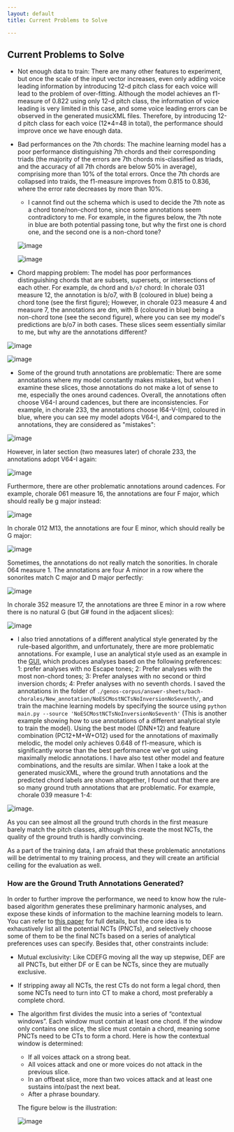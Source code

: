 ```yaml
---
layout: default
title: Current Problems to Solve 

---
```


## Current Problems to Solve

* Not enough data to train: There are many other features to experiment, but once the scale of the input vector increases, even only adding voice leading information by introducing 12-d pitch class for each voice will lead to the problem of over-fitting. Although the model achieves an f1-measure of 0.822 using only 12-d pitch class, the information of voice leading is very limited in this case, and some voice leading errors can be observed in the generated musicXML files.  Therefore, by introducing 12-d pitch class for each voice (12*4=48 in total), the performance should improve once we have enough data.
* Bad performances on the 7th chords: The machine learning model has a poor performance distinguishing 7th chords and their corresponding triads (the majority of the errors are 7th chords mis-classified as triads, and the accuracy of all 7th chords are below 50% in average), comprising more than 10% of the total errors. Once the 7th chords are collapsed into traids, the f1-measure improves from 0.815 to 0.836, where the error rate decreases by more than 10%. 
    * I cannot find out the schema which is used to decide the 7th note as a chord tone/non-chord tone, since some annotations seem contradictory to me. For example, in the figures below, the 7th note in blue are both potential passing tone, but why the first one is chord one, and the second one is a non-chord tone? 
    
    ![image](https://user-images.githubusercontent.com/9313094/50793253-8d350500-1295-11e9-9242-b910195d3980.png)
    
    ![image](https://user-images.githubusercontent.com/9313094/50793372-fc125e00-1295-11e9-9780-7eb6b39fe491.png)
    
* Chord mapping problem: The model has poor performances distinguishing chords that are subsets, supersets, or intersections of each other. For example, `dm` chord and `b/o7` chord: In chorale 031 measure 12, the annotation is b/o7, with B (coloured in blue) being a chord tone (see the first figure); However, in chorale 023 measure 4 and measure 7, the annotations are dm, with B (coloured in blue) being a non-chord tone (see the second figure), where you can see my model's predictions are b/o7 in both cases. These slices seem essentially similar to me, but why are the annotations different? 

![image](https://user-images.githubusercontent.com/9313094/50719891-0d2e5580-1071-11e9-9c33-9889d5bf36cf.png)

![image](https://user-images.githubusercontent.com/9313094/50719954-5b902400-1072-11e9-9824-b1d0e6fcbab8.png)

* Some of the ground truth annotations are problematic: There are some annotations where my model constantly makes mistakes, but when I examine these slices, those annotations do not make a lot of sense to me, especially the ones around cadences. Overall, the annotations often choose V64-I around cadences, but there are inconsistencies. For example, in chorale 233, the annotations choose I64-V-I(m), coloured in blue, where you can see my model adopts V64-I, and compared to the annotations, they are considered as "mistakes":

![image](https://user-images.githubusercontent.com/9313094/50620390-fbac4880-0ecc-11e9-8297-dae321e1adf7.png)

However, in later section (two measures later) of chorale 233, the annotations adopt V64-I again: 

![image](https://user-images.githubusercontent.com/9313094/50620405-05ce4700-0ecd-11e9-8a4a-2018c441c349.png)

Furthermore, there are other problematic annotations around cadences. For example, chorale 061 measure 16, the annotations are four F major, which should really be g major instead:

![image](https://user-images.githubusercontent.com/9313094/50620411-0d8deb80-0ecd-11e9-9db3-de576f42e4ea.png)

In chorale 012 M13, the annotations are four E minor, which should really be G major:

![image](https://user-images.githubusercontent.com/9313094/50620423-1a124400-0ecd-11e9-9512-36a81da1766b.png)

Sometimes, the annotations do not really match the sonorities. In chorale 064 measure 1. The annotations are four A minor in a row where the sonorites match C major and D major perfectly:

![image](https://user-images.githubusercontent.com/9313094/50620435-2eeed780-0ecd-11e9-8aa3-8c17c504c7f6.png)

In chorale 352 measure 17, the annotations are three E minor in a row where there is no natural G (but G# found in the adjacent slices):

![image](https://user-images.githubusercontent.com/9313094/50620446-3ada9980-0ecd-11e9-980f-0cb0ce9f1e61.png)
* 	I also tried annotations of a different analytical style generated by the rule-based algorithm, and unfortunately, there are more problematic annotations. For example, I use an analytical style used as an example in the [GUI](https://natsguitar.github.io/FlexibleChoraleHarmonicAnalysisGUI/), which produces analyses based on the following preferences: 1: prefer analyses with no Escape tones; 2: Prefer analyses with the most non-chord tones; 3: Prefer analyses with no second or third inversion chords; 4: Prefer analyses with no seventh chords. I saved the annotations in the folder of `./genos-corpus/answer-sheets/bach-chorales/New_annotation/NoESCMostNCTsNoInversionNoSeventh/`, and train the machine learning models by specifying the source using `python main.py --source 'NoESCMostNCTsNoInversionNoSeventh'` (This is another example showing how to use annotations of a different analytical style to train the model). Using the best model (DNN+12) and feature combination (PC12+M+W+O12) used for the annotations of maximally melodic, the model only achieves 0.648 of f1-measure, which is significantly worse than the best performance we've got using maximally melodic annotations. I have also test other model and feature combinations, and the results are similar. When I take a look at the generated musicXML, where the ground truth annotations and the predicted chord labels are shown altogether, I found out that there are so many ground truth annotations that are problematic. For example, chorale 039 measure 1-4:


![image](https://user-images.githubusercontent.com/9313094/50779344-0fa9ce80-126e-11e9-98b7-7030571b7fdb.png).
	
As you can see almost all the ground truth chords in the first measure barely match the pitch classes, although this create the most NCTs, the quality of the ground truth is hardly convincing. 
	
As a part of the training data, I am afraid that these problematic annotations will be detrimental to my training process, and they will create an artificial ceiling for the evaluation as well.

### How are the Ground Truth Annotations Generated?

In order to further improve the performance, we need to know how the rule-based algorithm generates these preliminary harmonic analyses, and expose these kinds of information to the machine learning models to learn. You can refer to [this paper](http://ismir2018.ircam.fr/doc/pdfs/283_Paper.pdf) for full details, but the core idea is to exhaustively list all the potential NCTs (PNCTs), and selectively choose some of them to be the final NCTs based on a series of analytical preferences uses can specify. Besides that, other constraints include:
* Mutual exclusivity: Like CDEFG moving all the way up stepwise, DEF are all PNCTs, but either DF or E can be NCTs, since they are mutually exclusive.
* If stripping away all NCTs, the rest CTs do not form a legal chord, then some NCTs need to turn into CT to make a chord, most preferably a complete chord.
* The algorithm first divides the music into a series of “contextual windows”. Each window must contain at least one chord. If the window only contains one slice, the slice must contain a chord, meaning some PNCTs need to be CTs to form a chord. Here is how the contextual window is determined:
    * If all voices attack on a strong beat.
    * All voices attack and one or more voices do not attack in the previous slice.
    * In an offbeat slice, more than two voices attack and at least one sustains into/past the next beat. 
    * After a phrase boundary.
    
    The figure below is the illustration:
    
    ![image](https://user-images.githubusercontent.com/9313094/50794948-abe9ca80-129a-11e9-807c-c0c1da21a7b5.png)
